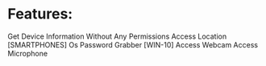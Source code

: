 #  Features:
Get Device Information Without Any Permissions
Access Location [SMARTPHONES]
Os Password Grabber [WIN-10]
Access Webcam
Access Microphone
